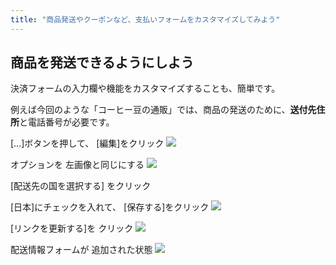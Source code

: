 ```yaml
---
title: "商品発送やクーポンなど、支払いフォームをカスタマイズしてみよう"
---
```


## 商品を発送できるようにしよう

決済フォームの入力欄や機能をカスタマイズすることも、簡単です。

例えば今回のような「コーヒー豆の通販」では、商品の発送のために、**送付先住所**と電話番号が必要です。

[…]ボタンを押して、 [編集]をクリック
![](https://storage.googleapis.com/zenn-user-upload/151dc0e26cdf-20230525.png)

オプションを 左画像と同じにする
![](https://storage.googleapis.com/zenn-user-upload/7e7e01d5a50d-20230525.png)

[配送先の国を選択する] をクリック

[日本]にチェックを入れて、 [保存する]をクリック
![](https://storage.googleapis.com/zenn-user-upload/315cca60f4e0-20230525.png)

[リンクを更新する]を クリック
![](https://storage.googleapis.com/zenn-user-upload/1917977b4c72-20230525.png)

配送情報フォームが 追加された状態
![](https://storage.googleapis.com/zenn-user-upload/0175a56f7ccb-20230525.png)
